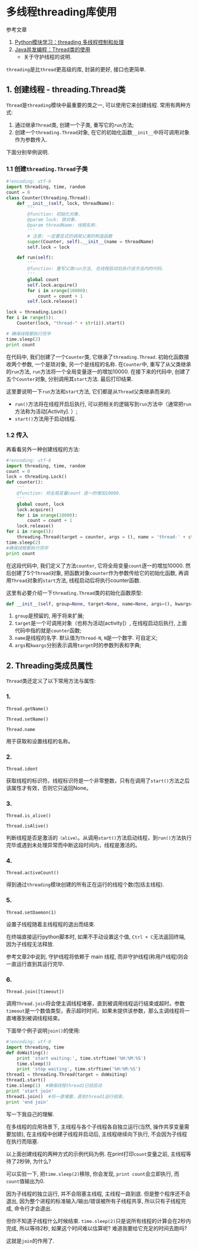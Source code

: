 # 多线程threading库使用

参考文章

1. [Python模块学习：threading 多线程控制和处理](http://python.jobbole.com/81546/)
2. [Java并发编程：Thread类的使用](https://www.cnblogs.com/dolphin0520/p/3920357.html)
    - 关于守护线程的说明.

`threading`是比`thread`更高级的库, 封装的更好, 接口也更简单.

## 1. 创建线程 - threading.Thread类

`Thread`是`threading`模块中最重要的类之一, 可以使用它来创建线程. 常用有两种方式:

1. 通过继承`Thread`类, 创建一个子类, 重写它的`run`方法; 
2. 创建一个`threading.Thread`对象, 在它的初始化函数`__init__`中将可调用对象作为参数传入. 

下面分别举例说明. 

### 1.1 创建`threading.Thread`子类

```py
#!encoding: utf-8
import threading, time, random
count = 0
class Counter(threading.Thread):
    def __init__(self, lock, threadName):
        '''
        @function: 初始化对象. 
        @param lock: 锁对象. 
        @param threadName: 线程名称. 
        '''
        # 注意: 一定要显式的调用父类的构造函数
        super(Counter, self).__init__(name = threadName)  
        self.lock = lock

    def run(self):
        '''
        @function: 重写父类run方法, 在线程启动后执行该方法内的代码. 
        '''
        global count
        self.lock.acquire()
        for i in xrange(10000):
            count = count + 1
        self.lock.release()

lock = threading.Lock()
for i in range(5): 
    Counter(lock, "thread-" + str(i)).start()

# 确保线程都执行完毕
time.sleep(2)	
print count
```

在代码中, 我们创建了一个`Counter`类, 它继承了`threading.Thread`. 初始化函数接收两个参数, 一个是琐对象, 另一个是线程的名称. 在`Counter`中, 重写了从父类继承的`run`方法, `run`方法将一个全局变量逐一的增加10000. 在接下来的代码中, 创建了五个`Counter`对象, 分别调用其`start`方法. 最后打印结果. 

这里要说明一下`run`方法和`start`方法, 它们都是从`Thread`父类继承而来的.

- `run()`方法将在线程开启后执行, 可以把相关的逻辑写到`run`方法中（通常把`run`方法称为活动[Activity]. ）; 
- `start()`方法用于启动线程. 

### 1.2 传入

再看看另外一种创建线程的方法: 

```py
#!encoding: utf-8
import threading, time, random
count = 0
lock = threading.Lock()
def counter():
    '''
    @function: 将全局变量count 逐一的增加10000. 
    '''
    global count, lock
    lock.acquire()
    for i in xrange(10000):
        count = count + 1
    lock.release()
for i in range(5):
    threading.Thread(target = counter, args = (), name = 'thread-' + str(i)).start()
time.sleep(2)
#确保线程都执行完毕
print count
```

在这段代码中, 我们定义了方法`counter`, 它将全局变量`count`逐一的增加10000. 然后创建了5个`Thread`对象, 把函数对象`counter`作为参数传给它的初始化函数, 再调用`Thread`对象的`start`方法, 线程启动后将执行counter函数. 

这里有必要介绍一下`threading.Thread`类的初始化函数原型: 

```py
def __init__(self, group=None, target=None, name=None, args=(), kwargs={})
```

1. `group`是预留的, 用于将来扩展; 
2. `target`是一个可调用对象（也称为活动[activity]）, 在线程启动后执行, 上面代码中指的就是`counter`函数; 
3. `name`是线程的名字. 默认值为`Thread-N`, `N`是一个数字. 可自定义;
4. `args`和`kwargs`分别表示调用`target`时的参数列表和字典;

## 2. Threading类成员属性

`Thread`类还定义了以下常用方法与属性: 

### 1.

`Thread.getName()`

`Thread.setName()`

`Thread.name`

用于获取和设置线程的名称。

### 2.

`Thread.ident`

获取线程的标识符。线程标识符是一个非零整数，只有在调用了`start()`方法之后该属性才有效，否则它只返回None。

### 3.

`Thread.is_alive()`

`Thread.isAlive()`

判断线程是否是激活的`（alive）`。从调用`start()`方法启动线程，到`run()`方法执行完毕或遇到未处理异常而中断这段时间内，线程是激活的。

### 4. 

`Thread.activeCount()`

得到通过`threading`模块创建的所有正在运行的线程个数(包括主线程).

### 5.

`Thread.setDaemon(1)`

设置子线程随着主线程程的退出而结束.

在终端直接运行python脚本时, 如果不手动设置这个值, `Ctrl + C`无法返回终端, 因为子线程无法释放.

参考文章2中说到, 守护线程将依赖于 main 线程, 而非守护线程(称用户线程)则会一直运行直到其运行完毕.

### 6. 

`Thread.join([timeout])`

调用`Thread.join`将会使主调线程堵塞，直到被调用线程运行结束或超时。参数`timeout`是一个数值类型，表示超时时间，如果未提供该参数，那么主调线程将一直堵塞到被调线程结束。

下面举个例子说明`join()`的使用: 

```py
#!encoding: utf-8
import threading, time
def doWaiting():
    print 'start waiting:', time.strftime('%H:%M:%S')
    time.sleep(3)
    print 'stop waiting', time.strftime('%H:%M:%S')
thread1 = threading.Thread(target = doWaiting)
thread1.start()
time.sleep(1)  #确保线程thread1已经启动
print 'start join'
thread1.join()	#将一直堵塞，直到thread1运行结束。
print 'end join'
```

写一下我自己的理解.

在多线程的应用场景下, 主线程与各个子线程各自独立运行(当然, 操作共享变量需要加锁), 在主线程中创建子线程并启动后, 主线程继续向下执行, 不会因为子线程在执行而阻塞.

以上面创建线程的两种方式的示例代码为例. 在print打印`count`变量之前, 主线程等待了2秒钟, 为什么?

可以实验一下, 把`time.sleep(2)`移除, 你会发现, `print count`会立即执行, 而`count`值输出为0.

因为子线程的独立运行, 并不会阻塞主线程, 主线程一路到底. 但是整个程序还不会退出, 因为整个进程的标准输入/输出/错误被所有子线程共享, 所以只有子线程完成, 命令行才会退出.

但你不知道子线程什么时候结束. `time.sleep(2)`只是说所有线程的计算会在2秒内完成, 所以等待2秒, 如果这个时间难以估算呢? 难道我要给它充足的时间去跑吗? 

这就是`join`的作用了.
